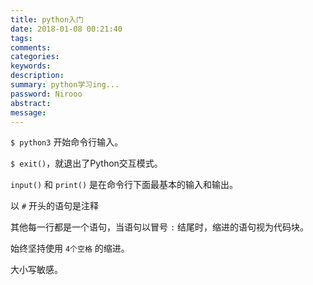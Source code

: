 ```yaml
---
title: python入门
date: 2018-01-08 00:21:40
tags:
comments:
categories:
keywords:
description:
summary: python学习ing...
password: Nirooo
abstract: 
message: 
---
```


`$ python3` 开始命令行输入。

`$ exit()`，就退出了Python交互模式。

`input()` 和 `print()` 是在命令行下面最基本的输入和输出。

以 `#` 开头的语句是注释

其他每一行都是一个语句，当语句以冒号 `:` 结尾时，缩进的语句视为代码块。

始终坚持使用 `4个空格` 的缩进。

大小写敏感。

